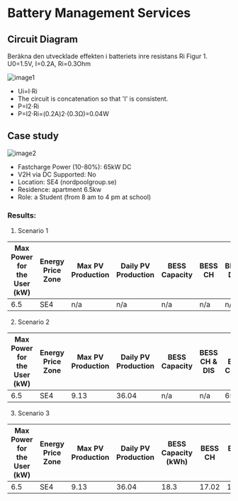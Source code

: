 # Battery Management Services

## Circuit Diagram
Beräkna den utvecklade effekten i batteriets inre resistans Ri
Figur 1. U0=1.5V, I=0.2A, Ri=0.3Ohm

![image1]()

- Ui​=I⋅Ri
- The circuit is concatenation so that 'I' is consistent.
- P=I2⋅Ri​
- P=I2⋅Ri​=(0.2A)2⋅(0.3Ω)=0.04W

## Case study

![image2](https://ev-database.org/img/auto/BYD_DOLPHIN/BYD_DOLPHIN-01@2x.jpg)
- Fastcharge Power (10-80%): 65kW DC
- V2H via DC Supported: No
- Location: SE4 (nordpoolgroup.se)
- Residence: apartment 6.5kw 
- Role: a Student (from 8 am to 4 pm at school)

### Results: 

1. Scenario 1

| Max Power for the User (kW) | Energy Price Zone | Max PV Production | Daily PV Production | BESS Capacity | BESS CH | BESS DIS | EV Battery Capacity (kWh) | EV Battery SoC Morning | EV Battery SoC Evening | Daily Energy from Grid | Daily Energy Cost |
|-----------------------------|-------------------|-------------------|---------------------|---------------|---------|----------|--------------------------|------------------------|------------------------|------------------------|-------------------|
| 6.5                         | SE4               | n/a               | n/a                 | n/a           | n/a     | n/a      | 65                       | 56.38                  | 30.77                  | 73.27                  | 68.71             |

2. Scenario 2

| Max Power for the User (kW) | Energy Price Zone | Max PV Production | Daily PV Production | BESS Capacity | BESS CH & DIS | EV Battery Capacity | EV Battery SoC Morning | EV Battery SoC Evening | Daily Energy from Grid | Daily Energy Cost |
|------------------------------|-------------------|-------------------|---------------------|---------------|---------------|----------------------|------------------------|------------------------|------------------------|-------------------|
| 6.5                          | SE4               | 9.13              | 36.04               | n/a           | n/a           | 65                   | 78.37                  | 30.77                  | 56.78                  | 49.38             |

3. Scenario 3

| Max Power for the User (kW) | Energy Price Zone | Max PV Production | Daily PV Production | BESS Capacity (kWh) | BESS CH | BESS DIS | EV Battery Capacity (kWh) | EV Battery SoC Morning | EV Battery SoC Evening | Daily Energy from Grid | Daily Energy Cost |
|------------------------------|-------------------|-------------------|---------------------|----------------------|---------|----------|----------------------------|------------------------|------------------------|------------------------|-------------------|
| 6.5                          | SE4               | 9.13              | 36.04               | 18.3                 | 17.02   | 14.56    | 65                         | 75.67                  | 30.77                  | 52.22                  | 44.46             |
